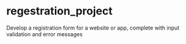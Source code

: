 # regestration_project
Develop a registration form for a website or app, complete with input validation and error messages
